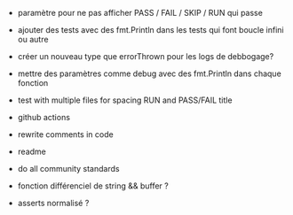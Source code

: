 - paramètre pour ne pas afficher PASS / FAIL / SKIP / RUN qui passe
- ajouter des tests avec des fmt.Println dans les tests qui font boucle infini ou autre
- créer un nouveau type que errorThrown pour les logs de debbogage?
- mettre des paramètres comme debug avec des fmt.Println dans chaque fonction

- test with multiple files for spacing RUN and PASS/FAIL title
- github actions

- rewrite comments in code
- readme
- do all community standards

- fonction différenciel de string && buffer ?
- asserts normalisé ?
